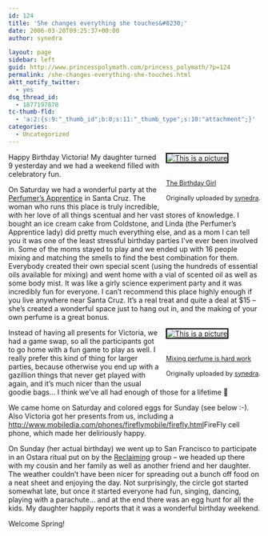 ```yaml
---
id: 124
title: 'She changes everything she touches&#8230;'
date: 2006-03-20T09:25:37+00:00
author: synedra

layout: page
sidebar: left
guid: http://www.princesspolymath.com/princess_polymath/?p=124
permalink: /she-changes-everything-she-touches.html
aktt_notify_twitter:
  - yes
dsq_thread_id:
  - 1877197878
tc-thumb-fld:
  - 'a:2:{s:9:"_thumb_id";b:0;s:11:"_thumb_type";s:10:"attachment";}'
categories:
  - Uncategorized
---
```

<div style="float: right; margin-left: 10px; margin-bottom: 10px;">
  <a href="http://www.flickr.com/photos/36572571@N00/115359594/" title="photo sharing"><img alt="This is a picture" src="http://static.flickr.com/51/115359594_258664eae7_m.jpg" class="grouped_elements" rel="tc-fancybox-group124" alt="This is a picture" style="border: solid 2px #000000;" /></a><br /> <br /> <span style="font-size: 0.9em; margin-top: 0px;"><br /> <a href="http://www.flickr.com/photos/36572571@N00/115359594/">The Birthday Girl</a><br /> <br /> Originally uploaded by <a href="http://www.flickr.com/people/36572571@N00/">synedra</a>.<br /> </span>
</div>

Happy Birthday Victoria! My daughter turned 9 yesterday and we had a weekend filled with celebratory fun.
  
On Saturday we had a wonderful party at the [Perfumer&#8217;s Apprentice](http://www.perfumersapprentice.com) in Santa Cruz. The woman who runs this place is truly incredible, with her love of all things scentual and her vast stores of knowledge. I bought an ice cream cake from Coldstone, and Linda (the Perfumer&#8217;s Apprentice lady) did pretty much everything else, and as a mom I can tell you it was one of the least stressful birthday parties I&#8217;ve ever been involved in. Some of the moms stayed to play and we ended up with 16 people mixing and matching the smells to find the best combination for them. Everybody created their own special scent (using the hundreds of essential oils available for mixing) and went home with a vial of scented oil as well as some body mist. It was like a girly science experiment party and it was incredibly fun for everyone. I can&#8217;t recommend this place highly enough if you live anywhere near Santa Cruz. It&#8217;s a real treat and quite a deal at $15 &#8211; she&#8217;s created a wonderful space just to hang out in, and the making of your own perfume is a great bonus.

<div style="float: right; margin-left: 10px; margin-bottom: 10px;">
  <a href="http://www.flickr.com/photos/36572571@N00/115428589/" title="photo sharing"><img alt="This is a picture" src="http://static.flickr.com/47/115428589_0de4420f72_m.jpg" class="grouped_elements" rel="tc-fancybox-group124" alt="This is a picture" style="border: solid 2px #000000;" /></a><br /> <br /> <span style="font-size: 0.9em; margin-top: 0px;"><br /> <a href="http://www.flickr.com/photos/36572571@N00/115428589/">Mixing perfume is hard work</a><br /> <br /> Originally uploaded by <a href="http://www.flickr.com/people/36572571@N00/">synedra</a>.<br /> </span>
</div>

Instead of having all presents for Victoria, we had a game swap, so all the participants got to go home with a fun game to play as well. I really prefer this kind of thing for larger parties, because otherwise you end up with a gazillion things that never get played with again, and it&#8217;s much nicer than the usual goodie bags&#8230; I think we&#8217;ve all had enough of those for a lifetime 🙂
  
We came home on Saturday and colored eggs for Sunday (see below :-). Also Victoria got her presents from us, including a <http://www.mobiledia.com/phones/fireflymobile/firefly.html>FireFly</a> cell phone, which made her deliriously happy.
  
On Sunday (her actual birthday) we went up to San Francisco to participate in an Ostara ritual put on by the [Reclaiming](http://www.reclaiming.org/rituals) group &#8211; we headed up there with my cousin and her family as well as another friend and her daughter. The weather couldn&#8217;t have been nicer for spreading out a bunch off food on a neat sheet and enjoying the day. Not surprisingly, the circle got started somewhat late, but once it started everyone had fun, singing, dancing, playing with a parachute&#8230; and at the end there was an egg hunt for all the kids. My daughter happily reports that it was a wonderful birthday weekend.
  
Welcome Spring!